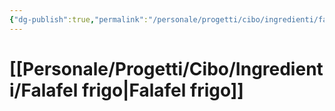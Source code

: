 ```yaml
---
{"dg-publish":true,"permalink":"/personale/progetti/cibo/ingredienti/falafel-frigo/"}
---
```


# [[Personale/Progetti/Cibo/Ingredienti/Falafel frigo\|Falafel frigo]]

